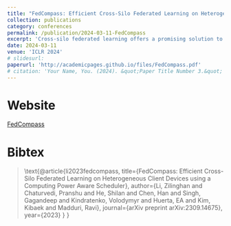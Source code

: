 ```yaml
---
title: "FedCompass: Efficient Cross-Silo Federated Learning on Heterogeneous Client Devices using a Computing Power Aware Scheduler"
collection: publications
category: conferences
permalink: /publication/2024-03-11-FedCompass
excerpt: 'Cross-silo federated learning offers a promising solution to collaboratively train robust and generalized AI models without compromising the privacy of local datasets, e.g., healthcare, financial, as well as scientific projects that lack a centralized data facility'
date: 2024-03-11
venue: 'ICLR 2024'
# slidesurl: 
paperurl: 'http://academicpages.github.io/files/FedCompass.pdf'
# citation: 'Your Name, You. (2024). &quot;Paper Title Number 3.&quot; <i>GitHub Journal of Bugs</i>. 1(3).'
---
```


# Website
[FedCompass](https://appfl.github.io/FedCompass/)


# Bibtex
> \text{@article{li2023fedcompass,
        title={FedCompass: Efficient Cross-Silo Federated Learning on Heterogeneous Client Devices using a Computing Power Aware Scheduler},
        author={Li, Zilinghan and Chaturvedi, Pranshu and He, Shilan and Chen, Han and Singh, Gagandeep and Kindratenko, Volodymyr and Huerta, EA and Kim, Kibaek and Madduri, Ravi},
        journal={arXiv preprint arXiv:2309.14675},
        year={2023}
    } }